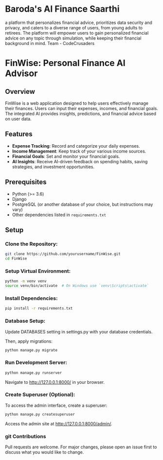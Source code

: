 # Baroda's AI Finance Saarthi
 a platform that personalizes financial advice, prioritizes data security and privacy, and caters to a diverse range of users, from young adults to retirees. The platform will empower users to gain personalized financial advice on any topic through simulation, while keeping their financial background in mind.
 Team - CodeCrusaders


# FinWise: Personal Finance AI Advisor

## Overview

FinWise is a web application designed to help users effectively manage their finances. Users can input their expenses, incomes, and financial goals. The integrated AI provides insights, predictions, and financial advice based on user data.

## Features

- **Expense Tracking**: Record and categorize your daily expenses.
- **Income Management**: Keep track of your various income sources.
- **Financial Goals**: Set and monitor your financial goals.
- **AI Insights**: Receive AI-driven feedback on spending habits, saving strategies, and investment opportunities.

## Prerequisites

- Python (>= 3.6)
- Django
- PostgreSQL (or another database of your choice, but instructions may vary)
- Other dependencies listed in `requirements.txt`

## Setup

### Clone the Repository:

```bash
git clone https://github.com/yourusername/FinWise.git
cd FinWise
```

### Setup Virtual Environment:

```bash
python -m venv venv
source venv/bin/activate  # On Windows use `venv\Scripts\activate`
```

### Install Dependencies:

```bash
pip install -r requirements.txt
```

### Database Setup:

Update DATABASES setting in settings.py with your database credentials.

Then, apply migrations:

```bash
python manage.py migrate
```

### Run Development Server:

```bash
python manage.py runserver
```

Navigate to http://127.0.0.1:8000/ in your browser.

### Create Superuser (Optional):

To access the admin interface, create a superuser:

```bash
python manage.py createsuperuser
```

Access the admin site at http://127.0.0.1:8000/admin/.

### git Contributions

Pull requests are welcome. For major changes, please open an issue first to discuss what you would like to change.
